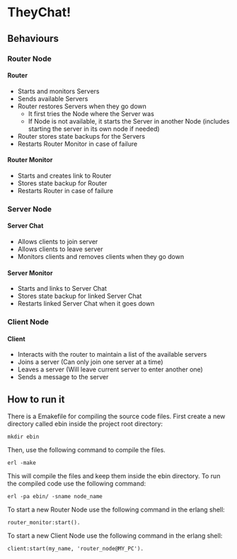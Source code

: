 # TheyChat!

## Behaviours

### Router Node

#### Router

- Starts and monitors Servers
- Sends available Servers
- Router restores Servers when they go down
    - It first tries the Node where the Server was
    - If Node is not available, it starts the Server in another Node (includes starting the server in its own node if needed)
- Router stores state backups for the Servers
- Restarts Router Monitor in case of failure

#### Router Monitor

- Starts and creates link to Router
- Stores state backup for Router
- Restarts Router in case of failure

### Server Node

#### Server Chat

- Allows clients to join server
- Allows clients to leave server
- Monitors clients and removes clients when they go down

#### Server Monitor

- Starts and links to Server Chat
- Stores state backup for linked Server Chat
- Restarts linked Server Chat when it goes down

### Client Node

#### Client

- Interacts with the router to maintain a list of the available servers
- Joins a server (Can only join one server at a time)
- Leaves a server (Will leave current server to enter another one)
- Sends a message to the server

## How to run it

There is a Emakefile for compiling the source code files.
First create a new directory called ebin inside the project root directory:

```
mkdir ebin
```

Then, use the following command to compile the files.

```
erl -make
```

This will compile the files and keep them inside the ebin directory. To run the compiled code use the following command:

```
erl -pa ebin/ -sname node_name
```

To start a new Router Node use the following command in the erlang shell:

```
router_monitor:start().
```

To start a new Client Node use the following command in the erlang shell:

```
client:start(my_name, 'router_node@MY_PC').
```
